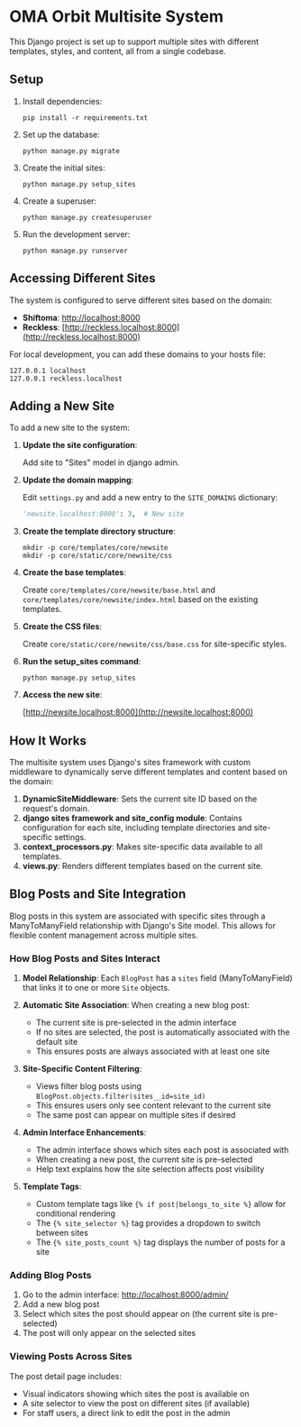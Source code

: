 # OMA Orbit Multisite System

This Django project is set up to support multiple sites with different templates, styles, and content, all from a single codebase.

## Setup

1. Install dependencies:
   ```
   pip install -r requirements.txt
   ```

2. Set up the database:
   ```
   python manage.py migrate
   ```

3. Create the initial sites:
   ```
   python manage.py setup_sites
   ```

4. Create a superuser:
   ```
   python manage.py createsuperuser
   ```

5. Run the development server:
   ```
   python manage.py runserver
   ```

## Accessing Different Sites

The system is configured to serve different sites based on the domain:

- **Shiftoma**: [http://localhost:8000](http://localhost:8000)
- **Reckless**: [http://reckless.localhost:8000](http://reckless.localhost:8000)

For local development, you can add these domains to your hosts file:
```
127.0.0.1 localhost
127.0.0.1 reckless.localhost
```

## Adding a New Site

To add a new site to the system:

1. **Update the site configuration**:
   
   Add site to "Sites" model in django admin.

2. **Update the domain mapping**:
   
   Edit `settings.py` and add a new entry to the `SITE_DOMAINS` dictionary:

   ```python
   'newsite.localhost:8000': 3,  # New site
   ```

3. **Create the template directory structure**:
   
   ```
   mkdir -p core/templates/core/newsite
   mkdir -p core/static/core/newsite/css
   ```

4. **Create the base templates**:
   
   Create `core/templates/core/newsite/base.html` and `core/templates/core/newsite/index.html` based on the existing templates.

5. **Create the CSS files**:
   
   Create `core/static/core/newsite/css/base.css` for site-specific styles.

6. **Run the setup_sites command**:
   
   ```
   python manage.py setup_sites
   ```

7. **Access the new site**:
   
   [http://newsite.localhost:8000](http://newsite.localhost:8000)

## How It Works

The multisite system uses Django's sites framework with custom middleware to dynamically serve different templates and content based on the domain:

1. **DynamicSiteMiddleware**: Sets the current site ID based on the request's domain.
2. **django sites framework and site_config module**: Contains configuration for each site, including template directories and site-specific settings.
3. **context_processors.py**: Makes site-specific data available to all templates.
4. **views.py**: Renders different templates based on the current site.

## Blog Posts and Site Integration

Blog posts in this system are associated with specific sites through a ManyToManyField relationship with Django's Site model. This allows for flexible content management across multiple sites.

### How Blog Posts and Sites Interact

1. **Model Relationship**: Each `BlogPost` has a `sites` field (ManyToManyField) that links it to one or more `Site` objects.

2. **Automatic Site Association**: When creating a new blog post:
   - The current site is pre-selected in the admin interface
   - If no sites are selected, the post is automatically associated with the default site
   - This ensures posts are always associated with at least one site

3. **Site-Specific Content Filtering**: 
   - Views filter blog posts using `BlogPost.objects.filter(sites__id=site_id)`
   - This ensures users only see content relevant to the current site
   - The same post can appear on multiple sites if desired

4. **Admin Interface Enhancements**:
   - The admin interface shows which sites each post is associated with
   - When creating a new post, the current site is pre-selected
   - Help text explains how the site selection affects post visibility

5. **Template Tags**:
   - Custom template tags like `{% if post|belongs_to_site %}` allow for conditional rendering
   - The `{% site_selector %}` tag provides a dropdown to switch between sites
   - The `{% site_posts_count %}` tag displays the number of posts for a site

### Adding Blog Posts

1. Go to the admin interface: [http://localhost:8000/admin/](http://localhost:8000/admin/)
2. Add a new blog post
3. Select which sites the post should appear on (the current site is pre-selected)
4. The post will only appear on the selected sites

### Viewing Posts Across Sites

The post detail page includes:
- Visual indicators showing which sites the post is available on
- A site selector to view the post on different sites (if available)
- For staff users, a direct link to edit the post in the admin
